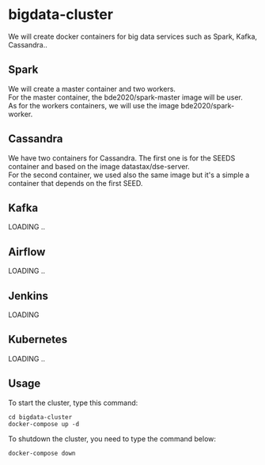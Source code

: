 # bigdata-cluster
We will create docker containers for big data services such as Spark, Kafka, Cassandra..

## Spark
We will create a master container and two workers.  
For the master container, the bde2020/spark-master image will be user.  
As for the workers containers, we will use the image bde2020/spark-worker.

## Cassandra
We have two containers for Cassandra. The first one is for the SEEDS container and based on the image datastax/dse-server.  
For the second container, we used also the same image but it's a simple a container that depends on the first SEED.
## Kafka
LOADING ..

## Airflow
LOADING ..

## Jenkins
LOADING

## Kubernetes
LOADING ..


## Usage
To start the cluster, type this command:
```
cd bigdata-cluster
docker-compose up -d
```
To shutdown the cluster, you need to type the command below:
```
docker-compose down
```
